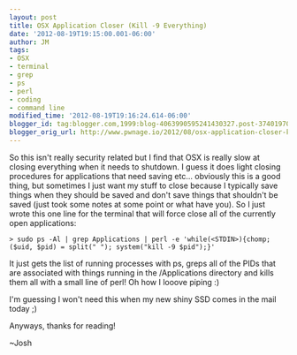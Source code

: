 ```yaml
---
layout: post
title: OSX Application Closer (Kill -9 Everything)
date: '2012-08-19T19:15:00.001-06:00'
author: JM
tags:
- OSX
- terminal
- grep
- ps
- perl
- coding
- command line
modified_time: '2012-08-19T19:16:24.614-06:00'
blogger_id: tag:blogger.com,1999:blog-4063990595241430327.post-3740197054624593392
blogger_orig_url: http://www.pwnage.io/2012/08/osx-application-closer-kill-9-everything.html
---
```


So this isn't really security related but I find that OSX is really slow at closing everything when it needs to shutdown. I guess it does light closing procedures for applications that need saving etc... obviously this is a good thing, but sometimes I just want my stuff to close because I typically save things when they should be saved and don't save things that shouldn't be saved (just took some notes at some point or what have you). So I just wrote this one line for the terminal that will force close all of the currently open applications:

`> sudo ps -Al | grep Applications | perl -e 'while(<STDIN>){chomp; ($uid, $pid) = split(" "); system("kill -9 $pid");}'`

It just gets the list of running processes with ps, greps all of the PIDs that are associated with things running in the /Applications directory and kills them all with a small line of perl! Oh how I looove piping :)

I'm guessing I won't need this when my new shiny SSD comes in the mail today ;)

Anyways, thanks for reading!

~Josh
